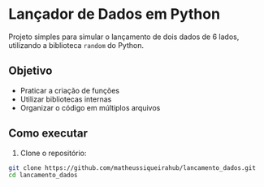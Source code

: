 #  Lançador de Dados em Python

Projeto simples para simular o lançamento de dois dados de 6 lados, utilizando a biblioteca `random` do Python.

##  Objetivo

- Praticar a criação de funções
- Utilizar bibliotecas internas
- Organizar o código em múltiplos arquivos

##  Como executar

1. Clone o repositório:

```bash
git clone https://github.com/matheussiqueirahub/lancamento_dados.git
cd lancamento_dados

